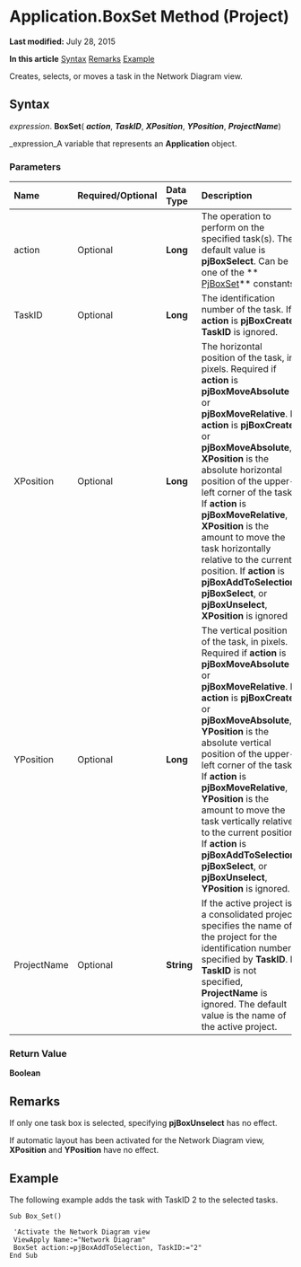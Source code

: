 
# Application.BoxSet Method (Project)

 **Last modified:** July 28, 2015

 **In this article**
 [Syntax](#sectionSection0)
 [Remarks](#sectionSection1)
 [Example](#sectionSection2)


Creates, selects, or moves a task in the Network Diagram view.


## Syntax
<a name="sectionSection0"> </a>

 _expression_. **BoxSet**( **_action_**,  **_TaskID_**,  **_XPosition_**,  **_YPosition_**,  **_ProjectName_**)

 _expression_A variable that represents an  **Application** object.


### Parameters



|**Name**|**Required/Optional**|**Data Type**|**Description**|
|:-----|:-----|:-----|:-----|
|action|Optional| **Long**|The operation to perform on the specified task(s). The default value is  **pjBoxSelect**. Can be one of the  ** [PjBoxSet](7eea02e0-3bac-cd80-4f19-fc8ce7e1da5c.md)** constants.|
|TaskID|Optional| **Long**|The identification number of the task. If  **action** is **pjBoxCreate**,  **TaskID** is ignored.|
|XPosition|Optional| **Long**|The horizontal position of the task, in pixels. Required if  **action** is **pjBoxMoveAbsolute** or **pjBoxMoveRelative**. If  **action** is **pjBoxCreate** or **pjBoxMoveAbsolute**,  **XPosition** is the absolute horizontal position of the upper-left corner of the task. If **action** is **pjBoxMoveRelative**,  **XPosition** is the amount to move the task horizontally relative to the current position. If **action** is **pjBoxAddToSelection**,  **pjBoxSelect**, or  **pjBoxUnselect**,  **XPosition** is ignored|
|YPosition|Optional| **Long**|The vertical position of the task, in pixels. Required if  **action** is **pjBoxMoveAbsolute** or **pjBoxMoveRelative**. If  **action** is **pjBoxCreate** or **pjBoxMoveAbsolute**,  **YPosition** is the absolute vertical position of the upper-left corner of the task. If **action** is **pjBoxMoveRelative**,  **YPosition** is the amount to move the task vertically relative to the current position. If **action** is **pjBoxAddToSelection**,  **pjBoxSelect**, or  **pjBoxUnselect**,  **YPosition** is ignored.|
|ProjectName|Optional| **String**|If the active project is a consolidated project, specifies the name of the project for the identification number specified by  **TaskID**. If  **TaskID** is not specified, **ProjectName** is ignored. The default value is the name of the active project.|

### Return Value

 **Boolean**


## Remarks
<a name="sectionSection1"> </a>

If only one task box is selected, specifying  **pjBoxUnselect** has no effect.

If automatic layout has been activated for the Network Diagram view,  **XPosition** and **YPosition** have no effect.


## Example
<a name="sectionSection2"> </a>

The following example adds the task with TaskID 2 to the selected tasks.


```
Sub Box_Set() 
 
 'Activate the Network Diagram view 
 ViewApply Name:="Network Diagram" 
 BoxSet action:=pjBoxAddToSelection, TaskID:="2" 
End Sub
```

